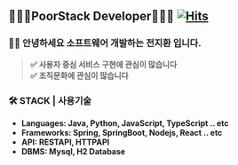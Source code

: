 ## 🧑🏻‍💻PoorStack Developer🧑🏻‍💻 [![Hits](https://hits.seeyoufarm.com/api/count/incr/badge.svg?url=https%3A%2F%2Fgithub.com%2FJohnjihwan&count_bg=%2379C83D&title_bg=%23555555&icon=&icon_color=%23E7E7E7&title=hits&edge_flat=false)](https://hits.seeyoufarm.com)

<!--
**Johnjihwan/Johnjihwan** is a ✨ _special_ ✨ repository because its `README.md` (this file) appears on your GitHub profile. -->

 ### **👋🏻 안녕하세요 소프트웨어 개발하는 전지환 입니다.**

> **✅ 사용자 중심 서비스 구현에 관심이 많습니다**  
> **✅ 조직문화에 관심이 많습니다**    

### **🛠 STACK | 사용기술**
* **Languages: Java, Python, JavaScript, TypeScript .. etc**
* **Frameworks: Spring, SpringBoot, Nodejs, React .. etc**
* **API: RESTAPI, HTTPAPI**
* **DBMS: Mysql, H2 Database**
